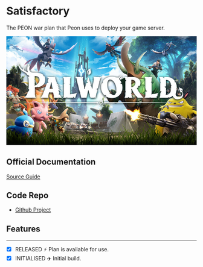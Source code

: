 # Satisfactory

The PEON war plan that Peon uses to deploy your game server.

![Satisfactory](../../images/game-logos/palworld.jpg)

## Official Documentation

[Source Guide](https://pimylifeup.com/ubuntu-palworld-dedicated-server/)

## Code Repo

- [Github Project](https://github.com/the-peon-project/peon-warplans/tree/main/palworld)

## Features

---

- [x] RELEASED :zap: Plan is available for use.
- [x] INITIALISED :airplane: Initial build.
